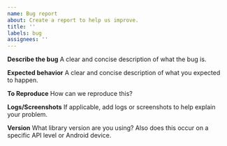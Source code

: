 ```yaml
---
name: Bug report
about: Create a report to help us improve.
title: ''
labels: bug
assignees: ''
---
```


**Describe the bug**
A clear and concise description of what the bug is.

**Expected behavior**
A clear and concise description of what you expected to happen.

**To Reproduce**
How can we reproduce this?

**Logs/Screenshots**
If applicable, add logs or screenshots to help explain your problem.

**Version**
What library version are you using? Also does this occur on a specific API level or Android device.
